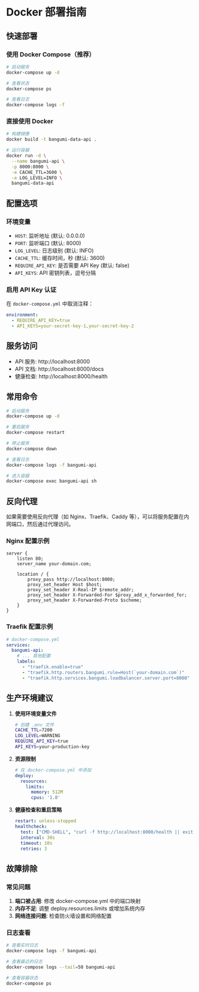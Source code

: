# Docker 部署指南

## 快速部署

### 使用 Docker Compose（推荐）

```bash
# 启动服务
docker-compose up -d

# 查看状态
docker-compose ps

# 查看日志
docker-compose logs -f
```

### 直接使用 Docker

```bash
# 构建镜像
docker build -t bangumi-data-api .

# 运行容器
docker run -d \
  --name bangumi-api \
  -p 8000:8000 \
  -e CACHE_TTL=3600 \
  -e LOG_LEVEL=INFO \
  bangumi-data-api
```

## 配置选项

### 环境变量

- `HOST`: 监听地址 (默认: 0.0.0.0)
- `PORT`: 监听端口 (默认: 8000)
- `LOG_LEVEL`: 日志级别 (默认: INFO)
- `CACHE_TTL`: 缓存时间，秒 (默认: 3600)
- `REQUIRE_API_KEY`: 是否需要 API Key (默认: false)
- `API_KEYS`: API 密钥列表，逗号分隔

### 启用 API Key 认证

在 `docker-compose.yml` 中取消注释：

```yaml
environment:
  - REQUIRE_API_KEY=true
  - API_KEYS=your-secret-key-1,your-secret-key-2
```

## 服务访问

- API 服务: http://localhost:8000
- API 文档: http://localhost:8000/docs
- 健康检查: http://localhost:8000/health

## 常用命令

```bash
# 启动服务
docker-compose up -d

# 重启服务
docker-compose restart

# 停止服务
docker-compose down

# 查看日志
docker-compose logs -f bangumi-api

# 进入容器
docker-compose exec bangumi-api sh
```

## 反向代理

如果需要使用反向代理（如 Nginx、Traefik、Caddy 等），可以将服务配置在内网端口，然后通过代理访问。

### Nginx 配置示例

```nginx
server {
    listen 80;
    server_name your-domain.com;

    location / {
        proxy_pass http://localhost:8000;
        proxy_set_header Host $host;
        proxy_set_header X-Real-IP $remote_addr;
        proxy_set_header X-Forwarded-For $proxy_add_x_forwarded_for;
        proxy_set_header X-Forwarded-Proto $scheme;
    }
}
```

### Traefik 配置示例

```yaml
# docker-compose.yml
services:
  bangumi-api:
    # ... 其他配置
    labels:
      - "traefik.enable=true"
      - "traefik.http.routers.bangumi.rule=Host(`your-domain.com`)"
      - "traefik.http.services.bangumi.loadbalancer.server.port=8000"
```

## 生产环境建议

1. **使用环境变量文件**
   ```bash
   # 创建 .env 文件
   CACHE_TTL=7200
   LOG_LEVEL=WARNING
   REQUIRE_API_KEY=true
   API_KEYS=your-production-key
   ```

2. **资源限制**
   ```yaml
   # 在 docker-compose.yml 中添加
   deploy:
     resources:
       limits:
         memory: 512M
         cpus: '1.0'
   ```

3. **健康检查和重启策略**
   ```yaml
   restart: unless-stopped
   healthcheck:
     test: ["CMD-SHELL", "curl -f http://localhost:8000/health || exit 1"]
     interval: 30s
     timeout: 10s
     retries: 3
   ```

## 故障排除

### 常见问题

1. **端口被占用**: 修改 docker-compose.yml 中的端口映射
2. **内存不足**: 调整 deploy.resources.limits 或增加系统内存
3. **网络连接问题**: 检查防火墙设置和网络配置

### 日志查看

```bash
# 查看实时日志
docker-compose logs -f bangumi-api

# 查看最近的日志
docker-compose logs --tail=50 bangumi-api

# 查看容器状态
docker-compose ps
```